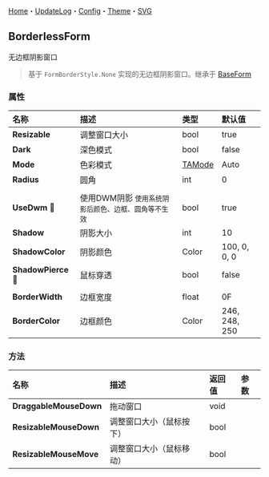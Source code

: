 ﻿[Home](../Home.md)・[UpdateLog](../UpdateLog.md)・[Config](../Config.md)・[Theme](../Theme.md)・[SVG](../SVG.md)

## BorderlessForm

无边框阴影窗口

> 基于 `FormBorderStyle.None` 实现的无边框阴影窗口。继承于 [BaseForm](BaseForm)

### 属性

名称 | 描述 | 类型 | 默认值 |
:--|:--|:--|:--|
**Resizable** | 调整窗口大小 | bool | true |
**Dark** | 深色模式 | bool | false |
**Mode** | 色彩模式 | [TAMode](../Control/Enum#tamode) | Auto |
**Radius** | 圆角 | int | 0 |
||||
**UseDwm** 🔴 | 使用DWM阴影 `使用系统阴影后颜色、边框、圆角等不生效` | bool | true |
**Shadow** | 阴影大小 | int | 10 |
**ShadowColor** | 阴影颜色 | Color | 100, 0, 0, 0 |
**ShadowPierce** 🔴 | 鼠标穿透 | bool | false |
||||
**BorderWidth** | 边框宽度 | float | 0F |
**BorderColor** | 边框颜色 | Color | 246, 248, 250 |

### 方法

名称 | 描述 | 返回值 | 参数 |
:--|:--|:--|:--|
**DraggableMouseDown** | 拖动窗口 | void ||
**ResizableMouseDown** | 调整窗口大小（鼠标按下） | bool ||
**ResizableMouseMove** | 调整窗口大小（鼠标移动） | bool ||